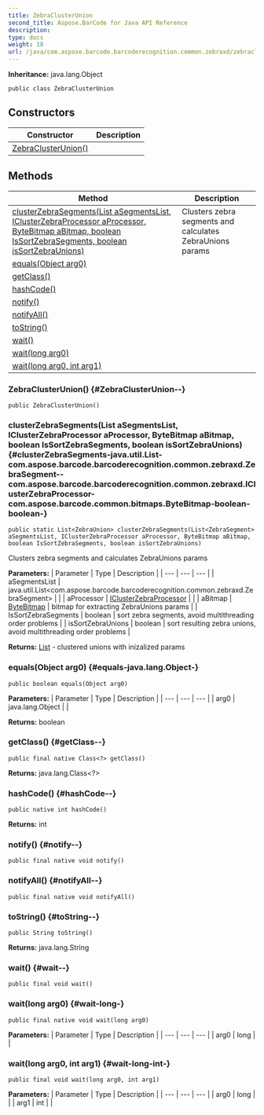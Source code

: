 ```yaml
---
title: ZebraClusterUnion
second_title: Aspose.BarCode for Java API Reference
description: 
type: docs
weight: 18
url: /java/com.aspose.barcode.barcoderecognition.common.zebraxd/zebraclusterunion/
---
```

**Inheritance:**
java.lang.Object
```
public class ZebraClusterUnion
```
## Constructors

| Constructor | Description |
| --- | --- |
| [ZebraClusterUnion()](#ZebraClusterUnion--) |  |
## Methods

| Method | Description |
| --- | --- |
| [clusterZebraSegments(List<ZebraSegment> aSegmentsList, IClusterZebraProcessor aProcessor, ByteBitmap aBitmap, boolean IsSortZebraSegments, boolean isSortZebraUnions)](#clusterZebraSegments-java.util.List-com.aspose.barcode.barcoderecognition.common.zebraxd.ZebraSegment--com.aspose.barcode.barcoderecognition.common.zebraxd.IClusterZebraProcessor-com.aspose.barcode.common.bitmaps.ByteBitmap-boolean-boolean-) | Clusters zebra segments and calculates ZebraUnions params |
| [equals(Object arg0)](#equals-java.lang.Object-) |  |
| [getClass()](#getClass--) |  |
| [hashCode()](#hashCode--) |  |
| [notify()](#notify--) |  |
| [notifyAll()](#notifyAll--) |  |
| [toString()](#toString--) |  |
| [wait()](#wait--) |  |
| [wait(long arg0)](#wait-long-) |  |
| [wait(long arg0, int arg1)](#wait-long-int-) |  |
### ZebraClusterUnion() {#ZebraClusterUnion--}
```
public ZebraClusterUnion()
```


### clusterZebraSegments(List<ZebraSegment> aSegmentsList, IClusterZebraProcessor aProcessor, ByteBitmap aBitmap, boolean IsSortZebraSegments, boolean isSortZebraUnions) {#clusterZebraSegments-java.util.List-com.aspose.barcode.barcoderecognition.common.zebraxd.ZebraSegment--com.aspose.barcode.barcoderecognition.common.zebraxd.IClusterZebraProcessor-com.aspose.barcode.common.bitmaps.ByteBitmap-boolean-boolean-}
```
public static List<ZebraUnion> clusterZebraSegments(List<ZebraSegment> aSegmentsList, IClusterZebraProcessor aProcessor, ByteBitmap aBitmap, boolean IsSortZebraSegments, boolean isSortZebraUnions)
```


Clusters zebra segments and calculates ZebraUnions params

**Parameters:**
| Parameter | Type | Description |
| --- | --- | --- |
| aSegmentsList | java.util.List<com.aspose.barcode.barcoderecognition.common.zebraxd.ZebraSegment> |  |
| aProcessor | [IClusterZebraProcessor](../../com.aspose.barcode.barcoderecognition.common.zebraxd/iclusterzebraprocessor) |  |
| aBitmap | [ByteBitmap](../../com.aspose.barcode.common.bitmaps/bytebitmap) | bitmap for extracting ZebraUnions params |
| IsSortZebraSegments | boolean | sort zebra segments, avoid multithreading order problems |
| isSortZebraUnions | boolean | sort resulting zebra unions, avoid multithreading order problems |

**Returns:**
[List](../../java.util/list) - clustered unions with inizalized params
### equals(Object arg0) {#equals-java.lang.Object-}
```
public boolean equals(Object arg0)
```




**Parameters:**
| Parameter | Type | Description |
| --- | --- | --- |
| arg0 | java.lang.Object |  |

**Returns:**
boolean
### getClass() {#getClass--}
```
public final native Class<?> getClass()
```




**Returns:**
java.lang.Class<?>
### hashCode() {#hashCode--}
```
public native int hashCode()
```




**Returns:**
int
### notify() {#notify--}
```
public final native void notify()
```




### notifyAll() {#notifyAll--}
```
public final native void notifyAll()
```




### toString() {#toString--}
```
public String toString()
```




**Returns:**
java.lang.String
### wait() {#wait--}
```
public final void wait()
```




### wait(long arg0) {#wait-long-}
```
public final native void wait(long arg0)
```




**Parameters:**
| Parameter | Type | Description |
| --- | --- | --- |
| arg0 | long |  |

### wait(long arg0, int arg1) {#wait-long-int-}
```
public final void wait(long arg0, int arg1)
```




**Parameters:**
| Parameter | Type | Description |
| --- | --- | --- |
| arg0 | long |  |
| arg1 | int |  |

